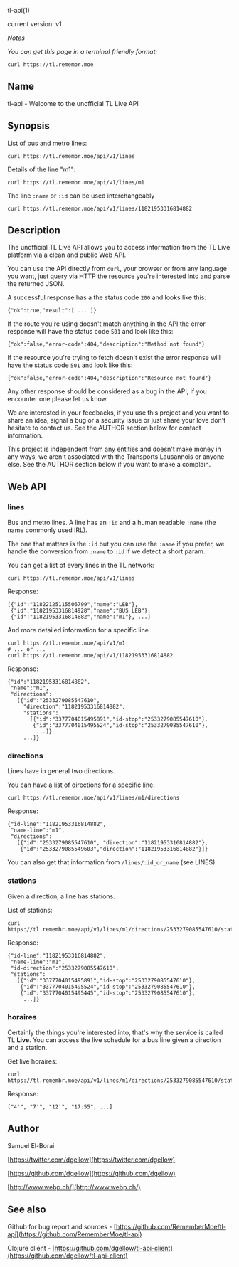 tl-api(1)

current version: v1


_Notes_

_You can get this page in a terminal friendly format:_
```
curl https://tl.remembr.moe
```

## Name

tl-api - Welcome to the unofficial TL Live API

## Synopsis

List of bus and metro lines:

```
curl https://tl.remembr.moe/api/v1/lines
```

Details of the line "m1":

```
curl https://tl.remembr.moe/api/v1/lines/m1
```

The line `:name` or `:id` can be used interchangeably

```
curl https://tl.remembr.moe/api/v1/lines/11821953316814882
```

## Description

The unofficial TL Live API allows you to access information from the
TL Live platform via a clean and public Web API.

You can use the API directly from `curl`, your browser or from any
language you want, just query via HTTP the resource you're interested
into and parse the returned JSON.

A successful response has a the status code `200` and looks like this:

```
{"ok":true,"result":[ ... ]}
```

If the route you're using doesn't match anything in the API the error
response will have the status code `501` and look like this:

```
{"ok":false,"error-code":404,"description":"Method not found"}
```

If the resource you're trying to fetch doesn't exist the error
response will have the status code `501` and look like this:

```
{"ok":false,"error-code":404,"description":"Resource not found"}
```

Any other response should be considered as a bug in the API, if you
encounter one please let us know.

We are interested in your feedbacks, if you use this project and you
want to share an idea, signal a bug or a security issue or just share
your love don't hesitate to contact us. See the AUTHOR section below
for contact information.

This project is independent from any entities and doesn't make money
in any ways, we aren't associated with the Transports Lausannois or
anyone else. See the AUTHOR section below if you want to make a
complain.

## Web API
### lines

Bus and metro lines.  A line has an `:id` and a human readable `:name`
(the name commonly used IRL).

The one that matters is the `:id` but you can use the `:name` if you
prefer, we handle the conversion from `:name` to `:id` if we detect
a short param.

You can get a list of every lines in the TL network:

```
curl https://tl.remembr.moe/api/v1/lines
```

Response:

```
[{"id":"11822125115506799","name":"LEB"},
 {"id":"11821953316814928","name":"BUS LEB"},
 {"id":"11821953316814882","name":"m1"}, ...]
```

And more detailed information for a specific line

```
curl https://tl.remembr.moe/api/v1/m1
# ... or ...
curl https://tl.remembr.moe/api/v1/11821953316814882
```

Response:

```
{"id":"11821953316814882",
 "name":"m1",
 "directions":
   [{"id":"2533279085547610",
     "direction":"11821953316814882",
     "stations":
       [{"id":"3377704015495891","id-stop":"2533279085547610"},
        {"id":"3377704015495524","id-stop":"2533279085547610"},
         ...]}
     ...]}
```

### directions

Lines have in general two directions.

You can have a list of directions for a specific line:

```
curl https://tl.remembr.moe/api/v1/lines/m1/directions
```

Response:

```
{"id-line":"11821953316814882",
 "name-line":"m1",
 "directions":
   [{"id":"2533279085547610", "direction":"11821953316814882"},
    {"id":"2533279085549603","direction":"11821953316814882"}]}
```

You can also get that information from `/lines/:id_or_name` (see LINES).

### stations

Given a direction, a line has stations.

List of stations:

```
curl https://tl.remembr.moe/api/v1/lines/m1/directions/2533279085547610/stations
```

Response:

```
{"id-line":"11821953316814882",
 "name-line":"m1",
 "id-direction":"2533279085547610",
 "stations":
   [{"id":"3377704015495891","id-stop":"2533279085547610"},
    {"id":"3377704015495524","id-stop":"2533279085547610"},
    {"id":"3377704015495445","id-stop":"2533279085547610"},
     ...]}
```

### horaires

Certainly the things you're interested into, that's why the service is
called TL **Live**.  You can access the live schedule for a bus line
given a direction and a station.

Get live horaires:

```
curl https://tl.remembr.moe/api/v1/lines/m1/directions/2533279085547610/stations/3377704015495719/horaires
```

Response:

```
["4'", "7'", "12'", "17:55", ...]
```

## Author

Samuel El-Borai

[https://twitter.com/dgellow](https://twitter.com/dgellow)

[https://github.com/dgellow](https://github.com/dgellow)

[http://www.webp.ch/](http://www.webp.ch/)

## See also

Github for bug report and sources - [https://github.com/RememberMoe/tl-api](https://github.com/RememberMoe/tl-api)

Clojure client - [https://github.com/dgellow/tl-api-client](https://github.com/dgellow/tl-api-client)
